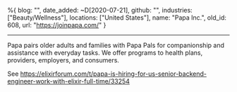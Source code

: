%{
  blog: "",
  date_added: ~D[2020-07-21],
  github: "",
  industries: ["Beauty/Wellness"],
  locations: ["United States"],
  name: "Papa Inc.",
  old_id: 608,
  url: "https://joinpapa.com/"
}

---

Papa pairs older adults and families with Papa Pals for companionship and assistance with everyday tasks. We offer programs to health plans, providers, employers, and consumers.

See https://elixirforum.com/t/papa-is-hiring-for-us-senior-backend-engineer-work-with-elixir-full-time/33254

